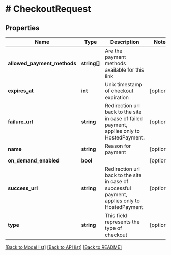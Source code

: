 # # CheckoutRequest

## Properties

Name | Type | Description | Notes
------------ | ------------- | ------------- | -------------
**allowed_payment_methods** | **string[]** | Are the payment methods available for this link |
**expires_at** | **int** | Unix timestamp of checkout expiration | [optional]
**failure_url** | **string** | Redirection url back to the site in case of failed payment, applies only to HostedPayment. | [optional]
**name** | **string** | Reason for payment | [optional]
**on_demand_enabled** | **bool** |  | [optional]
**success_url** | **string** | Redirection url back to the site in case of successful payment, applies only to HostedPayment | [optional]
**type** | **string** | This field represents the type of checkout | [optional]

[[Back to Model list]](../../README.md#models) [[Back to API list]](../../README.md#endpoints) [[Back to README]](../../README.md)
